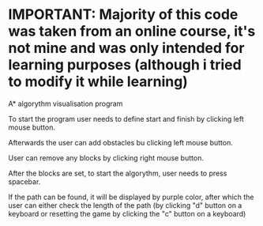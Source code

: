 # IMPORTANT: Majority of this code was taken from an online course, it's not mine and was only intended for learning purposes (although i tried to modify it while learning)

A* algorythm visualisation program

To start the program user needs to define start and finish by clicking left mouse button.

Afterwards the user can add obstacles bu clicking left mouse button.

User can remove any blocks by clicking right mouse button.

After the blocks are set, to start the algorythm, user needs to press spacebar.

If the path can be found, it will be displayed by purple color, after which the user can either check the length of the path (by clicking "d" button on a keyboard 
or resetting the game by clicking the "c" button on a keyboard)

